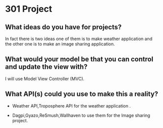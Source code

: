 # 301 Project

## What ideas do you have for projects?

In fact there is two ideas one of them is to make weather application and the other one is to make an image sharing application.

## What would your model be that you can control and update the view with?

I will use Model View Controller (MVC).

## What API(s) could you use to make this a reality?

* Weather API,Troposphere API for the weather application .

* Dagpi,Gyazo,ReSmush,Wallhaven to use them for the Image sharing project.
